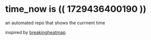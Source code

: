 # time_now is (( 1729436400190 ))

an automated repo that shows the currnent time

inspired by [breakingheatmap](https://github.com/breakingheatmap/breakingheatmap)